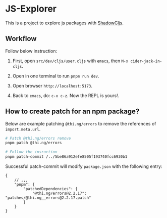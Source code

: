# JS-Explorer

This is a project to explore js packages with
[ShadowCljs](https://github.com/thheller/shadow-cljs).

## Workflow

Follow below instruction:

1. First, open `src/dev/cljs/user.cljs` with `emacs`, then
   `M-x cider-jack-in-cljs`.

2. Open in one terminal to run `pnpm run dev`.

3. Open browser `http://localhost:5173`.

4. Back to `emacs`, do: `c-x c-z`. Now the REPL is yours!.

## How to create patch for an npm package?

Below are example patching `@thi.ng/errors` to remove the references of
`import.meta.url`.

```sh
# Patch @thi.ng/errors remove
pnpm patch @thi.ng/errors

# Follow the insruction
pnpm patch-commit /../5be86a912efe8505f193740fcc6930b1
```

Successful patch-commit will modify `package.json` with the following entry:

```jsonc
{
	// ,,,
	"pnpm": {
		"patchedDependencies": {
			"@thi.ng/errors@2.2.17": "patches/@thi.ng__errors@2.2.17.patch"
		}
	}
}
```
